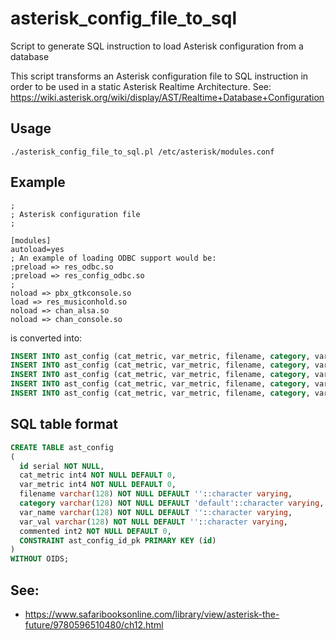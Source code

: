 # asterisk_config_file_to_sql
Script to generate SQL instruction to load Asterisk configuration from a database

This script transforms an Asterisk configuration file to SQL instruction in order to be used in a static Asterisk Realtime Architecture.
See: https://wiki.asterisk.org/wiki/display/AST/Realtime+Database+Configuration

## Usage
```
./asterisk_config_file_to_sql.pl /etc/asterisk/modules.conf
```

## Example

```
;
; Asterisk configuration file
;

[modules]
autoload=yes
; An example of loading ODBC support would be:
;preload => res_odbc.so
;preload => res_config_odbc.so
;
noload => pbx_gtkconsole.so
load => res_musiconhold.so
noload => chan_alsa.so
noload => chan_console.so

```

is converted into:

```sql
INSERT INTO ast_config (cat_metric, var_metric, filename, category, var_name, var_val) VALUES (1 1 modules.conf modules load res_musiconhold.so);
INSERT INTO ast_config (cat_metric, var_metric, filename, category, var_name, var_val) VALUES (1 2 modules.conf modules noload pbx_gtkconsole.so);
INSERT INTO ast_config (cat_metric, var_metric, filename, category, var_name, var_val) VALUES (1 3 modules.conf modules noload chan_alsa.so);
INSERT INTO ast_config (cat_metric, var_metric, filename, category, var_name, var_val) VALUES (1 4 modules.conf modules noload chan_console.so);
INSERT INTO ast_config (cat_metric, var_metric, filename, category, var_name, var_val) VALUES (1 5 modules.conf modules autoload yes);
```

## SQL table format

```sql
CREATE TABLE ast_config
(
  id serial NOT NULL,
  cat_metric int4 NOT NULL DEFAULT 0,
  var_metric int4 NOT NULL DEFAULT 0,
  filename varchar(128) NOT NULL DEFAULT ''::character varying,
  category varchar(128) NOT NULL DEFAULT 'default'::character varying,
  var_name varchar(128) NOT NULL DEFAULT ''::character varying,
  var_val varchar(128) NOT NULL DEFAULT ''::character varying,
  commented int2 NOT NULL DEFAULT 0,
  CONSTRAINT ast_config_id_pk PRIMARY KEY (id)
) 
WITHOUT OIDS;
```

## See:
* https://www.safaribooksonline.com/library/view/asterisk-the-future/9780596510480/ch12.html
